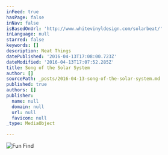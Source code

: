 ```yaml
---
inFeed: true
hasPage: false
inNav: false
isBasedOnUrl: 'http://www.whitevinyldesign.com/solarbeat/'
inLanguage: null
starred: false
keywords: []
description: Neat Things
datePublished: '2016-04-13T17:08:00.723Z'
dateModified: '2016-04-13T17:07:52.285Z'
title: Song of the Solar System
author: []
sourcePath: _posts/2016-04-13-song-of-the-solar-system.md
published: true
authors: []
publisher:
  name: null
  domain: null
  url: null
  favicon: null
_type: MediaObject

---
```

![Fun Find](https://s3-us-west-2.amazonaws.com/the-grid-img/p/9e9bd972b8b12dd64a9bd1f07cc34ee04f10be38.png)